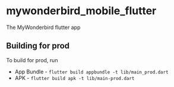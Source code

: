 # mywonderbird_mobile_flutter

The MyWonderbird flutter app

## Building for prod
To build for prod, run
- App Bundle - `flutter build appbundle -t lib/main_prod.dart`
- APK - `flutter build apk -t lib/main-prod.dart`